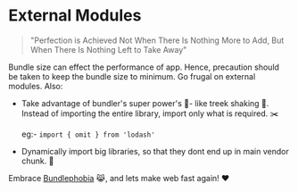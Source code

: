 # External Modules

> "Perfection is Achieved Not When There Is Nothing More to Add, But When There Is Nothing Left to Take Away"

Bundle size can effect the performance of app. Hence, precaution should be taken to keep the bundle size to minimum. Go frugal on external modules. Also:

- Take advantage of bundler's super power's 💪- like treek shaking 🌴. Instead of importing the entire library, import only what is required. ✂️

  eg:- `import { omit } from 'lodash'`

- Dynamically import big libraries, so that they dont end up in main vendor chunk. :face_with_head_bandage:

Embrace [Bundlephobia](https://bundlephobia.com) 😹, and lets make web fast again! ❤️
